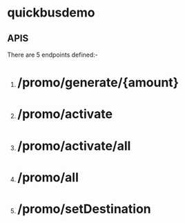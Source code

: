 # quickbusdemo

## APIS
There are 5 endpoints defined:-
1. # /promo/generate/{amount}
2. # /promo/activate
3. # /promo/activate/all
3. # /promo/all
4. # /promo/setDestination
